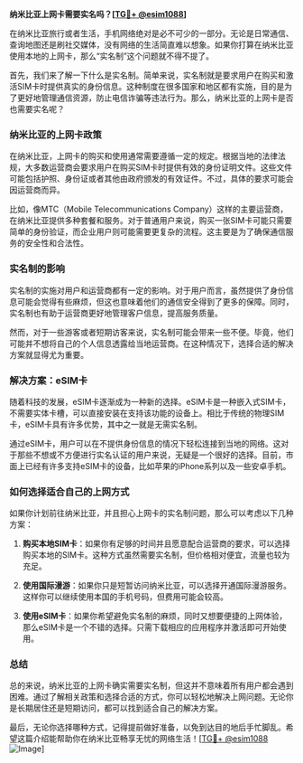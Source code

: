 **纳米比亚上网卡需要实名吗？[[TG💪+ @esim1088](https://t.me/s/esim1088)]**

在纳米比亚旅行或者生活，手机网络绝对是必不可少的一部分。无论是日常通信、查询地图还是刷社交媒体，没有网络的生活简直难以想象。如果你打算在纳米比亚使用本地的上网卡，那么“实名制”这个问题就不得不提了。

首先，我们来了解一下什么是实名制。简单来说，实名制就是要求用户在购买和激活SIM卡时提供真实的身份信息。这种制度在很多国家和地区都有实施，目的是为了更好地管理通信资源，防止电信诈骗等违法行为。那么，纳米比亚的上网卡是否也需要实名呢？

### 纳米比亚的上网卡政策

在纳米比亚，上网卡的购买和使用通常需要遵循一定的规定。根据当地的法律法规，大多数运营商会要求用户在购买SIM卡时提供有效的身份证明文件。这些文件可能包括护照、身份证或者其他由政府颁发的有效证件。不过，具体的要求可能会因运营商而异。

比如，像MTC（Mobile Telecommunications Company）这样的主要运营商，在纳米比亚提供多种套餐和服务。对于普通用户来说，购买一张SIM卡可能只需要简单的身份验证，而企业用户则可能需要更复杂的流程。这主要是为了确保通信服务的安全性和合法性。

### 实名制的影响

实名制的实施对用户和运营商都有一定的影响。对于用户而言，虽然提供了身份信息可能会觉得有些麻烦，但这也意味着他们的通信安全得到了更多的保障。同时，实名制也有助于运营商更好地管理客户信息，提高服务质量。

然而，对于一些游客或者短期访客来说，实名制可能会带来一些不便。毕竟，他们可能并不想将自己的个人信息透露给当地运营商。在这种情况下，选择合适的解决方案就显得尤为重要。

### 解决方案：eSIM卡

随着科技的发展，eSIM卡逐渐成为一种新的选择。eSIM卡是一种嵌入式SIM卡，不需要实体卡槽，可以直接安装在支持该功能的设备上。相比于传统的物理SIM卡，eSIM卡具有许多优势，其中之一就是无需实名制。

通过eSIM卡，用户可以在不提供身份信息的情况下轻松连接到当地的网络。这对于那些不想或不方便进行实名认证的用户来说，无疑是一个很好的选择。目前，市面上已经有许多支持eSIM卡的设备，比如苹果的iPhone系列以及一些安卓手机。

### 如何选择适合自己的上网方式

如果你计划前往纳米比亚，并且担心上网卡的实名制问题，那么可以考虑以下几种方案：

1. **购买本地SIM卡**：如果你有足够的时间并且愿意配合运营商的要求，可以选择购买本地的SIM卡。这种方式虽然需要实名制，但价格相对便宜，流量也较为充足。

2. **使用国际漫游**：如果你只是短暂访问纳米比亚，可以选择开通国际漫游服务。这样你可以继续使用本国的手机号码，但费用可能会较高。

3. **使用eSIM卡**：如果你希望避免实名制的麻烦，同时又想要便捷的上网体验，那么eSIM卡是一个不错的选择。只需下载相应的应用程序并激活即可开始使用。

### 总结

总的来说，纳米比亚的上网卡确实需要实名制，但这并不意味着所有用户都会遇到困难。通过了解相关政策和选择合适的方式，你可以轻松地解决上网问题。无论你是长期居住还是短期访问，都可以找到适合自己的解决方案。

最后，无论你选择哪种方式，记得提前做好准备，以免到达目的地后手忙脚乱。希望这篇介绍能帮助你在纳米比亚畅享无忧的网络生活！[[TG💪+ @esim1088](https://t.me/s/esim1088) ![Image](https://i.postimg.cc/4NQfJmqS/Snipaste-2025-05-13-00-14-12.png)]